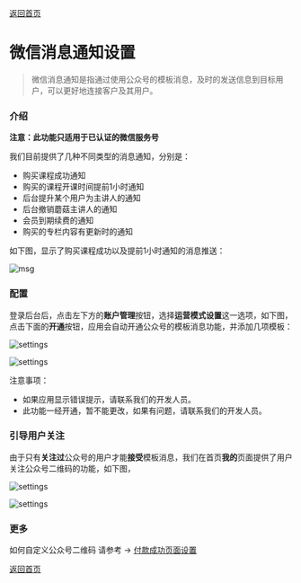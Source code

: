 [返回首页](../../README.md)

# 微信消息通知设置

> 微信消息通知是指通过使用公众号的模板消息，及时的发送信息到目标用户，可以更好地连接客户及其用户。

### 介绍

**注意：此功能只适用于已认证的微信服务号**

我们目前提供了几种不同类型的消息通知，分别是：

- 购买课程成功通知
- 购买的课程开课时间提前1小时通知
- 后台提升某个用户为主讲人的通知
- 后台撤销蘑菇主讲人的通知
- 会员到期续费的通知
- 购买的专栏内容有更新时的通知

如下图，显示了购买课程成功以及提前1小时通知的消息推送：

![msg](https://of6ygwuso.qnssl.com/docs/settings/settings_msg_show.png)

### 配置

登录后台后，点击左下方的**账户管理**按钮，选择**运营模式设置**这一选项，如下图，点击下面的**开通**按钮，应用会自动开通公众号的模板消息功能，并添加几项模板：

![settings](https://of6ygwuso.qnssl.com/docs/settings/settings_msg_btn.png)

![settings](https://of6ygwuso.qnssl.com/docs/settings/settings_msg_btn1.png)

注意事项：

- 如果应用显示错误提示，请联系我们的开发人员。
- 此功能一经开通，暂不能更改，如果有问题，请联系我们的开发人员。

### 引导用户关注

由于只有**关注过**公众号的用户才能**接受**模板消息，我们在首页**我的**页面提供了用户关注公众号二维码的功能，如下图，

![settings](https://of6ygwuso.qnssl.com/docs/settings/settings_msg_show_qrcode.png)

![settings](https://of6ygwuso.qnssl.com/docs/settings/settings_msg_show_qrcode1.png)

### 更多

如何自定义公众号二维码 请参考 -> [付款成功页面设置](./pay-page-config.md)

[返回首页](../../README.md)
